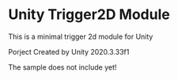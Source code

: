 # Unity Trigger2D Module
This is a minimal trigger 2d module for Unity

Porject Created by Unity 2020.3.33f1

The sample does not include yet!
